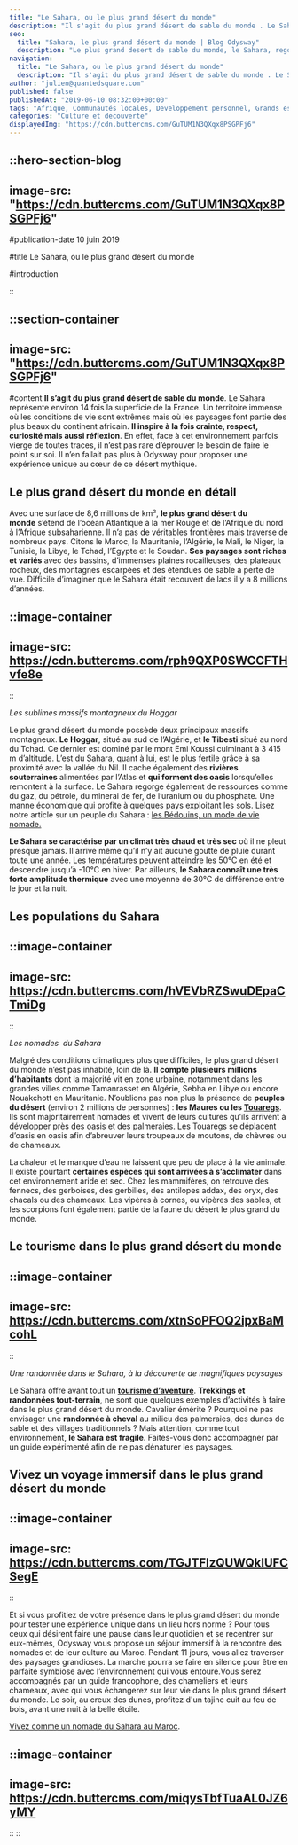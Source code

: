 ```yaml
---
title: "Le Sahara, ou le plus grand désert du monde"
description: "Il s'agit du plus grand désert de sable du monde . Le Sahara représente environ 14 fois la superficie de la France. Un territoire immense ou les conditions de vie sont extrêmes mais où les paysages font partie des plus beaux du continent africain."
seo:
  title: "Sahara, le plus grand désert du monde | Blog Odysway"
  description: "Le plus grand desert de sable du monde, le Sahara, regorge de paysages varies. Decouvrez toutes les richesses de ce magnifique desert dans notre article."
navigation:
  title: "Le Sahara, ou le plus grand désert du monde"
  description: "Il s'agit du plus grand désert de sable du monde . Le Sahara représente environ 14 fois la superficie de la France. Un territoire immense ou les conditions de vie sont extrêmes mais où les paysages font partie des plus beaux du continent africain."
author: "julien@quantedsquare.com"
published: false
publishedAt: "2019-06-10 08:32:00+00:00"
tags: "Afrique, Communautés locales, Developpement personnel, Grands espaces, Maroc"
categories: "Culture et decouverte"
displayedImg: "https://cdn.buttercms.com/GuTUM1N3QXqx8PSGPFj6"
---
```


::hero-section-blog
---
image-src: "https://cdn.buttercms.com/GuTUM1N3QXqx8PSGPFj6"
---
#publication-date
10 juin 2019

#title
Le Sahara, ou le plus grand désert du monde

#introduction

::

::section-container
---
image-src: "https://cdn.buttercms.com/GuTUM1N3QXqx8PSGPFj6"
---
#content
**Il s’agit du plus grand désert de sable du monde**. Le Sahara représente environ 14 fois la superficie de la France. Un territoire immense où les conditions de vie sont extrêmes mais où les paysages font partie des plus beaux du continent africain. **Il inspire à la fois crainte, respect, curiosité mais aussi réflexion**. En effet, face à cet environnement parfois vierge de toutes traces, il n’est pas rare d’éprouver le besoin de faire le point sur soi. Il n’en fallait pas plus à Odysway pour proposer une expérience unique au cœur de ce désert mythique.

## **Le plus grand désert du monde en détail**

Avec une surface de 8,6 millions de km², **le plus grand désert du monde** s’étend de l’océan Atlantique à la mer Rouge et de l’Afrique du nord à l’Afrique subsaharienne. Il n’a pas de véritables frontières mais traverse de nombreux pays. Citons le Maroc, la Mauritanie, l’Algérie, le Mali, le Niger, la Tunisie, la Libye, le Tchad, l’Egypte et le Soudan. **Ses paysages sont riches et variés** avec des bassins, d’immenses plaines rocailleuses, des plateaux rocheux, des montagnes escarpées et des étendues de sable à perte de vue. Difficile d’imaginer que le Sahara était recouvert de lacs il y a 8 millions d’années.

::image-container
---
image-src: https://cdn.buttercms.com/rph9QXP0SWCCFTHvfe8e
---
::

_Les sublimes massifs montagneux du Hoggar_

Le plus grand désert du monde possède deux principaux massifs montagneux. **Le Hoggar**, situé au sud de l’Algérie, et **le Tibesti** situé au nord du Tchad. Ce dernier est dominé par le mont Emi Koussi culminant à 3 415 m d’altitude. L’est du Sahara, quant à lui, est le plus fertile grâce à sa proximité avec la vallée du Nil. Il cache également des **rivières souterraines** alimentées par l’Atlas et **qui forment des oasis** lorsqu’elles remontent à la surface. Le Sahara regorge également de ressources comme du gaz, du pétrole, du minerai de fer, de l’uranium ou du phosphate. Une manne économique qui profite à quelques pays exploitant les sols. Lisez notre article sur un peuple du Sahara : [les Bédouins, un mode de vie nomade.](https://odysway.com/bedouins-mode-vie-nomade) 

**Le Sahara se caractérise par un climat très chaud et très sec** où il ne pleut presque jamais. Il arrive même qu’il n’y ait aucune goutte de pluie durant toute une année. Les températures peuvent atteindre les 50°C en été et descendre jusqu’à -10°C en hiver. Par ailleurs, **le Sahara connaît une très forte amplitude thermique** avec une moyenne de 30°C de différence entre le jour et la nuit.

## **Les populations du Sahara**

::image-container
---
image-src: https://cdn.buttercms.com/hVEVbRZSwuDEpaCTmiDg
---
::

_Les nomades_  _du Sahara_

Malgré des conditions climatiques plus que difficiles, le plus grand désert du monde n’est pas inhabité, loin de là. **Il compte plusieurs millions d’habitants** dont la majorité vit en zone urbaine, notamment dans les grandes villes comme Tamanrasset en Algérie, Sebha en Libye ou encore Nouakchott en Mauritanie. N’oublions pas non plus la présence de **peuples du désert** (environ 2 millions de personnes) : **les Maures ou les [Touaregs](http://www.continent-africain.com/touaregs/qui-sont-il.html)**. Ils sont majoritairement nomades et vivent de leurs cultures qu’ils arrivent à développer près des oasis et des palmeraies. Les Touaregs se déplacent d’oasis en oasis afin d’abreuver leurs troupeaux de moutons, de chèvres ou de chameaux.

La chaleur et le manque d’eau ne laissent que peu de place à la vie animale. Il existe pourtant **certaines espèces qui sont arrivées à s’acclimater** dans cet environnement aride et sec. Chez les mammifères, on retrouve des fennecs, des gerboises, des gerbilles, des antilopes addax, des oryx, des chacals ou des chameaux. Les vipères à cornes, ou vipères des sables, et les scorpions font également partie de la faune du désert le plus grand du monde.

## **Le tourisme dans le plus grand désert du monde**

::image-container
---
image-src: https://cdn.buttercms.com/xtnSoPFOQ2ipxBaMcohL
---
::

_Une randonnée dans le Sahara, à la découverte de magnifiques paysages_

  
  

Le Sahara offre avant tout un [**tourisme d’aventure**](https://odysway.com/thematiques/voyage-aventure). **Trekkings et randonnées tout-terrain**, ne sont que quelques exemples d’activités à faire dans le plus grand désert du monde. Cavalier émérite ? Pourquoi ne pas envisager une **randonnée à cheval** au milieu des palmeraies, des dunes de sable et des villages traditionnels ? Mais attention, comme tout environnement, **le Sahara est fragile**. Faites-vous donc accompagner par un guide expérimenté afin de ne pas dénaturer les paysages.

## **Vivez un voyage immersif dans le plus grand désert du monde**

::image-container
---
image-src: https://cdn.buttercms.com/TGJTFIzQUWQkIUFCSegE
---
::

Et si vous profitiez de votre présence dans le plus grand désert du monde pour tester une expérience unique dans un lieu hors norme ? Pour tous ceux qui désirent faire une pause dans leur quotidien et se recentrer sur eux-mêmes, Odysway vous propose un séjour immersif à la rencontre des nomades et de leur culture au Maroc. Pendant 11 jours, vous allez traverser des paysages grandioses. La marche pourra se faire en silence pour être en parfaite symbiose avec l’environnement qui vous entoure.Vous serez accompagnés par un guide francophone, des chameliers et leurs chameaux, avec qui vous échangerez sur leur vie dans le plus grand désert du monde. Le soir, au creux des dunes, profitez d'un tajine cuit au feu de bois, avant une nuit à la belle étoile.

[Vivez comme un nomade du Sahara au Maroc](https://odysway.com/voyages/marche-silencieuse-sahara?utm_source=article&utm_medium=blog&utm_campaign=sahara+grand+desert).

::image-container
---
image-src: https://cdn.buttercms.com/miqysTbfTuaAL0JZ6yMY
---
::
::
